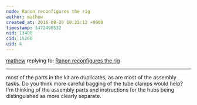 ```yaml
---
node: Ranon reconfigures the rig
author: mathew
created_at: 2016-08-29 19:22:12 +0000
timestamp: 1472498532
nid: 13400
cid: 15260
uid: 4
---
```




[mathew](../profile/mathew) replying to: [Ranon reconfigures the rig](../notes/cfastie/08-27-2016/ranon-reconfigures-the-rig)

----
most of the parts in the kit are duplicates, as are most of the assembly tasks.  Do you think more careful bagging of the tube clamps would help? 
I'm thinking of the assembly parts and instructions for the hubs being distinguished as more clearly separate.